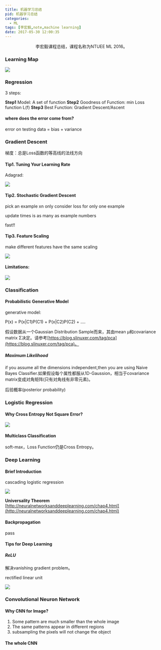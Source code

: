 ```yaml
---
title: 机器学习总结
pid: 机器学习总结
categories:
  - ML
tags: [李宏毅,note,machine learning]
date: 2017-05-30 12:00:35
---
```


<center>李宏毅课程总结，课程名称为NTUEE ML 2016。</center>

<!-- more -->
### Learning Map

![](http://ww1.sinaimg.cn/large/006cbtZIly1fg39z88b3uj30gv0cyjsh.jpg)

### Regression

3 steps:


**Step1**
Model: A set of function
**Step2**
Goodness of Function: min Loss function L(f)
**Step3**
Best Function: Gradient Descent/Ascent



#### where does the error come from?

error on testing data = bias + variance

### Gradient Descent

梯度：总是Loss函数的等高线的法线方向

#### Tip1. Tuning Your Learning Rate

Adagrad:

![](http://ww1.sinaimg.cn/large/006cbtZIly1fg3aqk3e4aj30el032aa6.jpg)

#### Tip2. Stochastic Gradient Descent

pick an example xn
only consider loss for only one example

update times is as many as example numbers

fast!!

#### Tip3. Feature Scaling


make different features have the same scaling

![](http://ww1.sinaimg.cn/large/006cbtZIly1fg3avot7cdj30fe0583yv.jpg)

#### Limitations:

![](http://ww1.sinaimg.cn/large/006cbtZIly1fg3b27ixu7j30fd09676c.jpg)


### Classification

#### Probabilistic Generative Model


generative model:

P(x) = P(x|C1)P(C1) + P(x|C2)P(C2) + ....


假设数据从一个Gaussian Distribution Sample而来，其由mean μ和covariance matrix Σ决定。请参考[https://blog.slinuxer.com/tag/pca](https://blog.slinuxer.com/tag/pca)。


##### Maximum Likelihood


if you assume all the dimensions independent,then you are using Naive Bayes Classifier.如果假设每个属性都服从1D-Gaussion，相当于covariance matrix变成对角矩阵(只有对角线有非零元素)。



后验概率(posterior probability)


### Logistic Regression

#### Why Cross Entropy Not Square Error?

![](http://ww1.sinaimg.cn/large/006cbtZIgy1fg3cqikc38j30an065jse.jpg)


#### Multiclass Classification

soft-max，Loss Function仍是Cross Entropy。



### Deep Learning

#### Brief Introduction

cascading logistic regression

![](http://ww1.sinaimg.cn/large/006cbtZIgy1fg3d4h3yvzj30pf0f3408.jpg)

**Universality Theorem**
[http://neuralnetworksanddeeplearning.com/chap4.html](http://neuralnetworksanddeeplearning.com/chap4.html)

#### Backpropagation

pass

#### Tips for Deep Learning

##### ReLU

解决vanishing gradient problem。

rectified linear unit

![](http://ww1.sinaimg.cn/large/006cbtZIgy1fg3eqixitrj305l04qglf.jpg)


### Convolutional Neuron Network


#### Why CNN for Image?

1. Some pattern are much smaller than the whole image
2. The same patterns appear in different regions
3. subsampling the pixels will not change the object

#### The whole CNN




